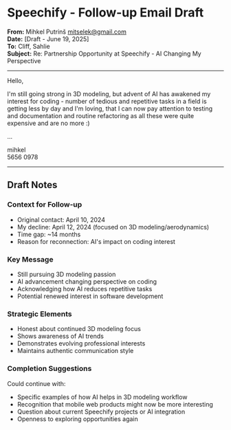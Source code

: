 # Speechify - Follow-up Email Draft

**From:** Mihkel Putrinš <mitselek@gmail.com>  
**Date:** [Draft - June 19, 2025]  
**To:** Cliff, Sahlie  
**Subject:** Re: Partnership Opportunity at Speechify - AI Changing My Perspective  

---

Hello,

I'm still going strong in 3D modeling, but advent of AI has awakened my interest for coding - number of tedious and repetitive tasks in a field is getting less by day and I'm loving, that I can now pay attention to testing and documentation and routine refactoring as all these were quite expensive and are no more :)

...

mihkel  
5656 0978

---

## Draft Notes

### Context for Follow-up

- Original contact: April 10, 2024
- My decline: April 12, 2024 (focused on 3D modeling/aerodynamics)
- Time gap: ~14 months
- Reason for reconnection: AI's impact on coding interest

### Key Message

- Still pursuing 3D modeling passion
- AI advancement changing perspective on coding
- Acknowledging how AI reduces repetitive tasks
- Potential renewed interest in software development

### Strategic Elements

- Honest about continued 3D modeling focus
- Shows awareness of AI trends
- Demonstrates evolving professional interests
- Maintains authentic communication style

### Completion Suggestions

Could continue with:

- Specific examples of how AI helps in 3D modeling workflow
- Recognition that mobile web products might now be more interesting
- Question about current Speechify projects or AI integration
- Openness to exploring opportunities again

